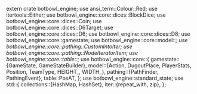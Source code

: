 
extern crate botbowl_engine;
use ansi_term::Colour::Red;
use itertools::Either;
use botbowl_engine::core::dices::BlockDice;
use botbowl_engine::core::dices::Coin;
use botbowl_engine::core::dices::D6Target;
use botbowl_engine::core::dices::D6;
use botbowl_engine::core::dices::D8;
use botbowl_engine::core::gamestate;
use botbowl_engine::core::model::*;
use botbowl_engine::core::pathing::CustomIntoIter;
use botbowl_engine::core::pathing::NodeIteratorItem;
use botbowl_engine::core::table::*;
use botbowl_engine::core::{
    gamestate::{GameState, GameStateBuilder},
    model::{Action, DugoutPlace, PlayerStats, Position, TeamType, HEIGHT_, WIDTH_},
    pathing::{PathFinder, PathingEvent},
    table::PosAT,
};
use botbowl_engine::standard_state;
use std::{
    collections::{HashMap, HashSet},
    iter::{repeat_with, zip},
};
